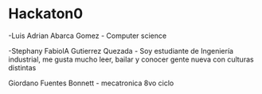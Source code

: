 # Hackaton0

-Luis Adrian Abarca Gomez - Computer science

-Stephany FabiolA Gutierrez Quezada - Soy estudiante de Ingeniería industrial, me gusta mucho leer, bailar y conocer gente nueva con culturas distintas

Giordano Fuentes Bonnett - mecatronica 8vo ciclo

